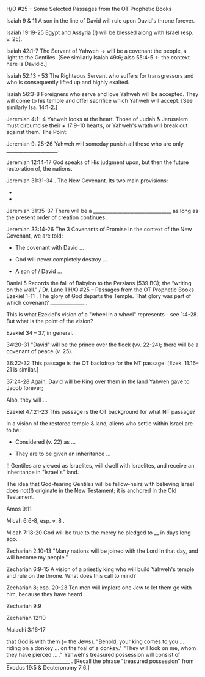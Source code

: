 H/O #25 – Some Selected Passages from the OT Prophetic Books

Isaiah 9 & 11 A son in the line of David will rule upon David's throne forever.

Isaiah 19:19-25 Egypt and Assyria (!) will be blessed along with Israel (esp. v. 25).



Isaiah 42:1-7 The Servant of Yahweh → will be a covenant <for> the people, a light to the Gentiles.
 [See similarly Isaiah 49:6; also 55:4-5 ← the context here is Davidic.]


Isaiah 52:13 - 53 The Righteous Servant who suffers for transgressors and who is consequently lifted up and highly exalted.


Isaiah 56:3-8 Foreigners who serve and love Yahweh will be accepted. They will come to his temple and offer sacrifice which Yahweh will accept. [See similarly Isa. 14:1-2.]


Jeremiah 4:1- 4 Yahweh looks at the heart. Those of Judah & Jerusalem must circumcise their + 17:9–10 hearts, or Yahweh's wrath will break out against them.
 The Point:

Jeremiah 9: 25-26 Yahweh will someday punish all those who are only _____________________.



Jeremiah 12:14-17 God speaks of His judgment upon, but then the future restoration of, the nations.

Jeremiah 31:31-34 . The New Covenant. Its two main provisions:

 *

 *

Jeremiah 31:35-37 There will be a ________________________________ as long as the present order of creation continues.


Jeremiah 33:14-26 The 3 Covenants of Promise In the context of the New Covenant, we are told:

 * The covenant with David …

 * God will never completely destroy …

 * A son of / David …

Daniel 5 Records the fall of Babylon to the Persians (539 BC); the “writing on the wall.”
 / Dr. Lane 1 H/O #25 – Passages from the OT Prophetic Books
Ezekiel 1-11 . The glory of God departs the Temple.
 That glory was part of which covenant? ______________ .

 This is what Ezekiel's vision of a "wheel in a wheel" represents - see 1:4-28. But what is the point of the vision?

Ezekiel 34 – 37, in general.

 34:20-31 "David" will be the prince over the flock (vv. 22-24); there will be a covenant of peace (v. 25).

 36:22-32 This passage is the OT backdrop for the NT passage:
 [Ezek. 11:16–21 is similar.]




 37:24-28 Again, David will be King over them in the land Yahweh gave to Jacob forever;

 Also, they will …

Ezekiel 47:21-23 This passage is the OT background for what NT passage?

 In a vision of the restored temple & land, aliens who settle within Israel are to be:

 * Considered (v. 22) as …


 * They are to be given an inheritance …

 !! Gentiles are viewed as Israelites, will dwell with Israelites, and receive an inheritance in "Israel's" land.

The idea that God-fearing Gentiles will be fellow-heirs with believing Israel does not(!) originate in the New Testament; it is anchored in the Old Testament.

Amos 9:11

Micah 6:6-8, esp. v. 8 .


Micah 7:18-20 God will be true to the mercy he pledged to __ in days long ago.

Zechariah 2:10-13 "Many nations will be joined with the Lord in that day, and will become my people."

Zechariah 6:9-15 A vision of a priestly king who will build Yahweh's temple and rule on the throne.
 What does this call to mind?

Zechariah 8; esp. 20-23 Ten men will implore one Jew to let them go with him, because they have heard


Zechariah 9:9

Zechariah 12:10


Malachi 3:16-17

 that God is with them (= the Jews).
"Behold, your king comes to you … riding on a donkey … on the foal of a donkey."
"They will look on me, whom they have pierced … ."
Yahweh's treasured possession will consist of __________________________ .
[Recall the phrase "treasured possession" from Exodus 19:5 & Deuteronomy 7:6.]

